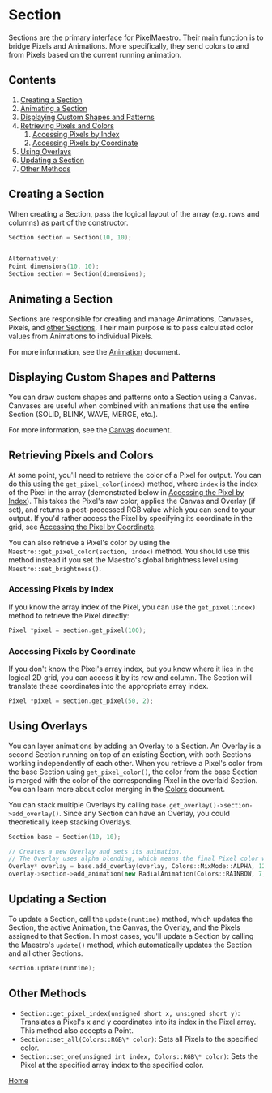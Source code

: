 # Section
Sections are the primary interface for PixelMaestro. Their main function is to bridge Pixels and Animations. More specifically, they send colors to and from Pixels based on the current running animation.

## Contents
1. [Creating a Section](#creating-a-section)
2. [Animating a Section](#animating-a-section)
3. [Displaying Custom Shapes and Patterns](#displaying-custom-shapes-and-patterns)
4. [Retrieving Pixels and Colors](#retrieving-pixels-and-colors)
	1. [Accessing Pixels by Index](#accessing-pixels-by-index)
	2. [Accessing Pixels by Coordinate](#accessing-pixels-by-coordinate)
5. [Using Overlays](#using-overlays)
6. [Updating a Section](#updating-a-section)
7. [Other Methods](#other-methods)

## Creating a Section
When creating a Section, pass the logical layout of the array (e.g. rows and columns) as part of the constructor.
```c++
Section section = Section(10, 10);
```
```c++

Alternatively:
Point dimensions(10, 10);
Section section = Section(dimensions);
```

## Animating a Section
Sections are responsible for creating and manage Animations, Canvases, Pixels, and [other Sections](#using-overlays). Their main purpose is to pass calculated color values from Animations to individual Pixels.

For more information, see the [Animation](animation.md) document.

## Displaying Custom Shapes and Patterns
You can draw custom shapes and patterns onto a Section using a Canvas. Canvases are useful when combined with animations that use the entire Section (SOLID, BLINK, WAVE, MERGE, etc.).

For more information, see the [Canvas](canvas.md) document.

## Retrieving Pixels and Colors
At some point, you'll need to retrieve the color of a Pixel for output. You can do this using the `get_pixel_color(index)` method, where `index` is the index of the Pixel in the array (demonstrated below in [Accessing the Pixel by Index](#accessing-the-pixel-by-index)). This takes the Pixel's raw color, applies the Canvas and Overlay (if set), and returns a post-processed RGB value which you can send to your output. If you'd rather access the Pixel by specifying its coordinate in the grid, see [Accessing the Pixel by Coordinate](#accessing-the-pixel-by-coordinate).

You can also retrieve a Pixel's color by using the `Maestro::get_pixel_color(section, index)` method. You should use this method instead if you set the Maestro's global brightness level using `Maestro::set_brightness()`.

### Accessing Pixels by Index
If you know the array index of the Pixel, you can use the `get_pixel(index)` method to retrieve the Pixel directly:
```c++
Pixel *pixel = section.get_pixel(100);
```

### Accessing Pixels by Coordinate
If you don't know the Pixel's array index, but you know where it lies in the logical 2D grid, you can access it by its row and column. The Section will translate these coordinates into the appropriate array index.
```c++
Pixel *pixel = section.get_pixel(50, 2);
```

## Using Overlays
You can layer animations by adding an Overlay to a Section. An Overlay is a second Section running on top of an existing Section, with both Sections working independently of each other. When you retrieve a Pixel's color from the base Section using `get_pixel_color()`, the color from the base Section is merged with the color of the corresponding Pixel in the overlaid Section. You can learn more about color merging in the [Colors](colors.md) document.

You can stack multiple Overlays by calling `base.get_overlay()->section->add_overlay()`. Since any Section can have an Overlay, you could theoretically keep stacking Overlays.

```c++
Section base = Section(10, 10);

// Creates a new Overlay and sets its animation.
// The Overlay uses alpha blending, which means the final Pixel color will be 50% the base Pixel's color and 50% the overlaid Pixel's color.
Overlay* overlay = base.add_overlay(overlay, Colors::MixMode::ALPHA, 128);
overlay->section->add_animation(new RadialAnimation(Colors::RAINBOW, 7));
```

## Updating a Section
To update a Section, call the `update(runtime)` method, which updates the Section, the active Animation, the Canvas, the Overlay, and the Pixels assigned to that Section. In most cases, you'll update a Section by calling the Maestro's `update()` method, which automatically updates the Section and all other Sections.

```c++
section.update(runtime);
```

## Other Methods
* `Section::get_pixel_index(unsigned short x, unsigned short y)`: Translates a Pixel's x and y coordinates into its index in the Pixel array. This method also accepts a Point.
* `Section::set_all(Colors::RGB\* color)`: Sets all Pixels to the specified color.
* `Section::set_one(unsigned int index, Colors::RGB\* color)`: Sets the Pixel at the specified array index to the specified color.

[Home](README.md)
